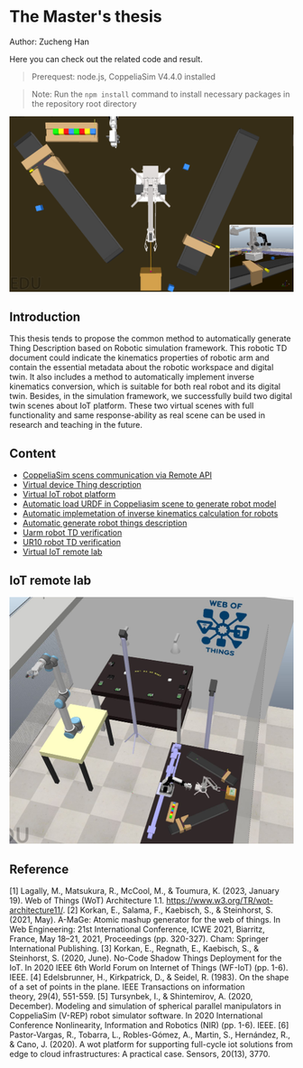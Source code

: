 # The Master's thesis
Author: Zucheng Han

Here you can check out the related code and result.

>Prerequest: node.js, CoppeliaSim V4.4.0 installed

>Note: Run the ```npm install``` command to install necessary packages in the repository root directory

<img src="./virtual_devices_WoT/Virtual_IoT_lab_new.png" width="600">

## Introduction

This thesis tends to propose the common method to automatically generate Thing Description based on Robotic simulation framework. This robotic TD document could indicate the kinematics properties of robotic arm and contain the essential metadata about the robotic workspace and digital twin. It also includes a method to automatically implement inverse kinematics conversion, which is suitable for both real robot and its digital twin. Besides, in the simulation framework, we successfully build two digital twin scenes about IoT platform. These two virtual scenes with full functionality and same response-ability as real scene can be used in research and teaching in the future.

## Content

- [CoppeliaSim scens communication via Remote API](./Virtual_scenes/)
- [Virtual device Thing description](./virtual_things_description/)
- [Virtual IoT robot platform](./virtual_devices_WoT/)
- [Automatic load URDF in Coppeliasim scene to generate robot model](./Load_URDF_robot/)
- [Automatic implemetation of inverse kinematics calculation for robots](./Robot_WoT_server/)
- [Automatic generate robot things description](./Generate_robot_description/)
- [Uarm robot TD verification](./Uarm_TD_Verification/)
- [UR10 robot TD verification](./UR10_TD_Verification/)
- [Virtual IoT remote lab](./IoT_remote_lab/)

## IoT remote lab
<img src="./Picture folder/IoT remote lab.JPG" width="600">

## Reference

[1] Lagally, M., Matsukura, R., McCool, M., & Toumura, K. (2023, January 19). Web of Things (WoT) Architecture 1.1. https://www.w3.org/TR/wot-architecture11/.
[2] Korkan, E., Salama, F., Kaebisch, S., & Steinhorst, S. (2021, May). A-MaGe: Atomic mashup generator for the web of things. In Web Engineering: 21st International Conference, ICWE 2021, Biarritz, France, May 18–21, 2021, Proceedings (pp. 320-327). Cham: Springer International Publishing.
[3] Korkan, E., Regnath, E., Kaebisch, S., & Steinhorst, S. (2020, June). No-Code Shadow Things Deployment for the IoT. In 2020 IEEE 6th World Forum on Internet of Things (WF-IoT) (pp. 1-6). IEEE.
[4] Edelsbrunner, H., Kirkpatrick, D., & Seidel, R. (1983). On the shape of a set of points in the plane. IEEE Transactions on information theory, 29(4), 551-559.
[5] Tursynbek, I., & Shintemirov, A. (2020, December). Modeling and simulation of spherical parallel manipulators in CoppeliaSim (V-REP) robot 	simulator software. In 2020 International Conference Nonlinearity, Information and Robotics (NIR) (pp. 1-6). IEEE.
[6] Pastor-Vargas, R., Tobarra, L., Robles-Gómez, A., Martin, S., Hernández, R., & Cano, J. (2020). A wot platform for supporting full-cycle iot solutions from edge to cloud infrastructures: A practical case. Sensors, 20(13), 3770.